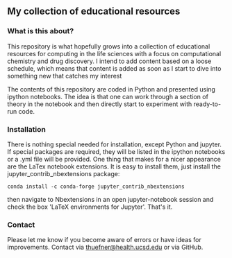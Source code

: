 ## My collection of educational resources

### What is this about?

This repository is what hopefully grows into a collection of educational resources for computing in the life sciences with a focus on computational chemistry and drug discovery. I intend to add content based on a loose schedule, which means that content is added as soon as I start to dive into something new that catches my interest

The contents of this repository are coded in Python and presented using ipython notebooks. The idea is that one can work through a section of theory in the notebook and then directly start to experiment with ready-to-run code.

### Installation

There is nothing special needed for installation, except Python and jupyter. If special packages are required, they will be listed in the ipython notebooks or a .yml file will be provided. One thing that makes for a nicer appearance are the LaTex notebook extensions. It is easy to install them, just install the jupyter_contrib_nbextensions package:

`conda install -c conda-forge jupyter_contrib_nbextensions`

then navigate to Nbextensions in an open jupyter-notebook session and check the box 'LaTeX environments for Jupyter'. That's it.

### Contact

Please let me know if you become aware of errors or have ideas for improvements. Contact via thuefner@health.ucsd.edu or via GitHub.
